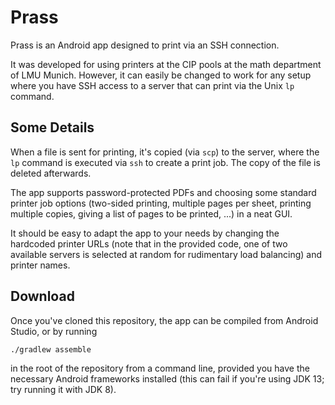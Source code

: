 Prass
=======
Prass is an Android app designed to print via an SSH connection.

It was developed for using printers at the CIP pools at the math department of LMU Munich. However, it can easily be changed to work for any setup where you have SSH access to a server that can print via the Unix `lp` command.

Some Details
------------
When a file is sent for printing, it's copied (via `scp`) to the server, where the `lp` command is executed via `ssh` to create a print job. The copy of the file is deleted afterwards.

The app supports password-protected PDFs and choosing some standard printer job options (two-sided printing, multiple pages per sheet, printing multiple copies, giving a list of pages to be printed, ...) in a neat GUI.

It should be easy to adapt the app to your needs by changing the hardcoded printer URLs (note that in the provided code, one of two available servers is selected at random for rudimentary load balancing) and printer names.

Download
--------
Once you've cloned this repository, the app can be compiled from Android Studio, or by running

    ./gradlew assemble

in the root of the repository from a command line, provided you have the necessary Android frameworks installed (this can fail if you're using JDK 13; try running it with JDK 8).

